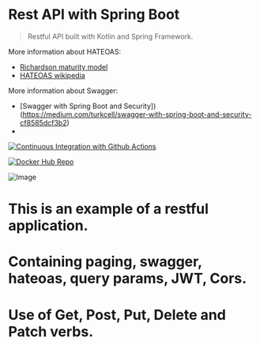 # Rest API with Spring Boot

> Restful API built with Kotlin and Spring Framework.

More information about HATEOAS:
* [Richardson maturity model](https://martinfowler.com/articles/richardsonMaturityModel.html)
* [HATEOAS wikipedia](https://en.wikipedia.org/wiki/HATEOAS)


More information about Swagger:
* [Swagger with Spring Boot and Security])(https://medium.com/turkcell/swagger-with-spring-boot-and-security-cf8585dcf3b2)
* 


[![Continuous Integration with Github Actions](https://github.com/AlanAndCode/rest-api-with-spring-boot/actions/workflows/continuous_integration.yml/badge.svg)](https://github.com/AlanAndCode/rest-api-with-spring-boot/actions/workflows/continuous_integration.yml)

[![Docker Hub Repo](https://img.shields.io/docker/pulls/alanandcode/rest-with-spring-boot-erudio-get.svg)](https://hub.docker.com/repository/docker/alanandcode/rest-with-spring-boot-erudio-get)

![Image](https://www.oreilly.com/api/v2/epubs/9781788992510/files/assets/36067bfe-7767-42c3-9d83-1dfe4f7538b4.png "REST API's RESTFul do 0 à AWS com Spring Boot, Kotlin e Docker")

# This is an example of a restful application.


# Containing paging, swagger, hateoas, query params, JWT, Cors.



# Use of Get, Post, Put, Delete and Patch verbs.


